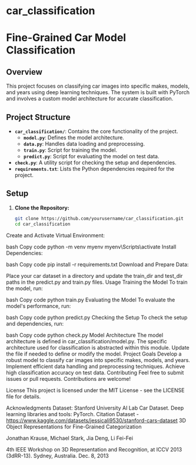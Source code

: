 # car_classification
# Fine-Grained Car Model Classification

## Overview

This project focuses on classifying car images into specific makes, models, and years using deep learning techniques. The system is built with PyTorch and involves a custom model architecture for accurate classification.

## Project Structure

- **`car_classification/`**: Contains the core functionality of the project.
  - **`model.py`**: Defines the model architecture.
  - **`data.py`**: Handles data loading and preprocessing.
  - **`train.py`**: Script for training the model.
  - **`predict.py`**: Script for evaluating the model on test data.
- **`check.py`**: A utility script for checking the setup and dependencies.
- **`requirements.txt`**: Lists the Python dependencies required for the project.

## Setup

1. **Clone the Repository:**
   ```bash
   git clone https://github.com/yourusername/car_classification.git
   cd car_classification
Create and Activate Virtual Environment:

bash
Copy code
python -m venv myenv
myenv\Scripts\activate
Install Dependencies:

bash
Copy code
pip install -r requirements.txt
Download and Prepare Data:

Place your car dataset in a directory and update the train_dir and test_dir paths in the predict.py and train.py files.
Usage
Training the Model
To train the model, run:

bash
Copy code
python train.py
Evaluating the Model
To evaluate the model's performance, run:

bash
Copy code
python predict.py
Checking the Setup
To check the setup and dependencies, run:

bash
Copy code
python check.py
Model Architecture
The model architecture is defined in car_classification/model.py. The specific architecture used for classification is abstracted within this module. Update the file if needed to define or modify the model.
Project Goals
Develop a robust model to classify car images into specific makes, models, and years.
Implement efficient data handling and preprocessing techniques.
Achieve high classification accuracy on test data.
Contributing
Feel free to submit issues or pull requests. Contributions are welcome!

License
This project is licensed under the MIT License - see the LICENSE file for details.

Acknowledgments
Dataset: Stanford University AI Lab Car Dataset.
Deep learning libraries and tools: PyTorch.
Citation
Dataset - https://www.kaggle.com/datasets/jessicali9530/stanford-cars-dataset
3D Object Representations for Fine-Grained Categorization

Jonathan Krause, Michael Stark, Jia Deng, Li Fei-Fei

4th IEEE Workshop on 3D Representation and Recognition, at ICCV 2013 (3dRR-13). Sydney, Australia. Dec. 8, 2013
